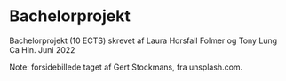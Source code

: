 # Bachelorprojekt

Bachelorprojekt (10 ECTS) skrevet af Laura Horsfall Folmer og Tony Lung Ca Hin.
Juni 2022

Note: forsidebillede taget af Gert Stockmans, fra unsplash.com.
